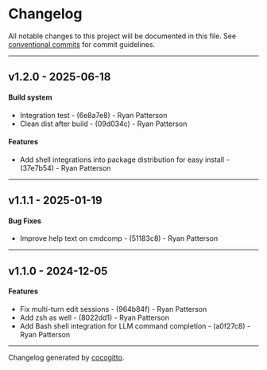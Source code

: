 # Changelog
All notable changes to this project will be documented in this file. See [conventional commits](https://www.conventionalcommits.org/) for commit guidelines.

- - -
## v1.2.0 - 2025-06-18
#### Build system
- Integration test - (6e8a7e8) - Ryan Patterson
- Clean dist after build - (09d034c) - Ryan Patterson
#### Features
- Add shell integrations into package distribution for easy install - (37e7b54) - Ryan Patterson

- - -

## v1.1.1 - 2025-01-19
#### Bug Fixes
- Improve help text on cmdcomp - (51183c8) - Ryan Patterson

- - -

## v1.1.0 - 2024-12-05
#### Features
- Fix multi-turn edit sessions - (964b84f) - Ryan Patterson
- Add zsh as well - (8022dd1) - Ryan Patterson
- Add Bash shell integration for LLM command completion - (a0f27c8) - Ryan Patterson

- - -

Changelog generated by [cocogitto](https://github.com/cocogitto/cocogitto).